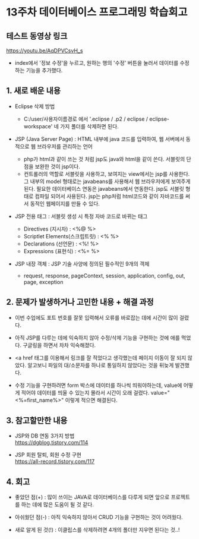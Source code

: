 # 13주차 데이터베이스 프로그래밍 학습회고


## 테스트 동영상 링크
  https://youtu.be/AqDPVCsvH_s
  * index에서 '정보 수정'을 누르고, 원하는 행의 '수정' 버튼을 눌러서 데이터를 수정하는 기능을 추가했다.


## 1. 새로 배운 내용
  * Eclipse 삭제 방법
    - C:/user/사용자이름경로 에서 '.eclipse / .p2 / eclipse / eclipse-workspace' 네 가지 폴더를 삭제하면 된다.

  * JSP (Java Server Page) : HTML 내부에 java 코드를 입력하여, 웹 서버에서 동적으로 웹 브라우저를 관리하는 언어<br>
    - php가 html과 같이 쓰는 것 처럼 jsp도 java와 html을 같이 쓴다. 서블릿의 단점을 보완한 것이 jsp이다.
    - 컨트롤러의 역할로 서블릿을 사용하고, 보여지는 view에서는 jsp를 사용한다. 그 내부의 model 형태로는 javabeans를 사용해서 웹 브라우저에게 보여주게 된다. 필요한 데이터베이스 연동은 javabeans에서 연동한다. jsp도 서블릿 형태로 컴파일 되어서 사용된다. jsp는 php처럼 html코드와 같이 자바코드를 써서 동적인 웹페이지를 만들 수 있다.

  * JSP 전용 태그 : 서블릿 생성 시 특정 자바 코드로 바뀌는 태그
    - Directives (지시자) : <%@ %>
    - Scriptlet Elements(스크립트릿) : <% %>
    - Declarations (선언문) : <%! %>
    - Expressions (표현식) : <%= %>

  * JSP 내장 객체 : JSP 기술 사양에 정의된 필수적인 9개의 객체
    - request, response, pageContext, session, application, config, out, page, exception

## 2. 문제가 발생하거나 고민한 내용 + 해결 과정
  * 이번 수업에도 포트 번호를 잘못 입력해서 오류를 바로잡는 데에 시간이 많이 걸렸다.

  * 아직 JSP를 다루는 데에 익숙하지 않아 수정/삭제 기능을 구현하는 것에 애를 먹었다. 구글링을 하면서 차차 익숙해졌다.

  * <a href 태그를 이용해서 링크를 잘 적었다고 생각했는데 페이지 이동이 잘 되지 않았다. 알고보니 파일의 대/소문자를 하나로 통일하지 않았다는 것을 뒤늦게 발견했다.

  * 수정 기능을 구현하려면 form 박스에 데이터를 하나씩 띄워야하는데, value에 어떻게 적어야 데이터를 띄울 수 있는지 몰라서 시간이 오래 걸렸다. value="<%=first_name%>" 이렇게 적으면 해결된다.


## 3. 참고할만한 내용
  * JSP와 DB 연동 3가지 방법<br>
  https://dgblog.tistory.com/114

  * JSP 회원 탈퇴, 회원 수정 구현<br>
  https://all-record.tistory.com/117


## 4. 회고
  * 좋았던 점(+) : 많이 쓰이는 JAVA로 데이터베이스를 다루게 되면 앞으로 프로젝트를 하는 데에 많은 도움이 될 것 같다.

  * 아쉬웠던 점(-) : 아직 익숙하지 않아서 CRUD 기능을 구현하는 것이 어려웠다.

  * 새로 알게 된 것(!) : 이클립스를 삭제하려면 4개의 폴더만 지우면 된다는 것..!
